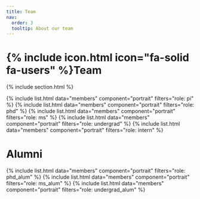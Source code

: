 ```yaml
---
title: Team
nav:
  order: 3
  tooltip: About our team
---
```


# {% include icon.html icon="fa-solid fa-users" %}Team

{% include section.html %}

{% include list.html data="members" component="portrait" filters="role: pi" %}
{% include list.html data="members" component="portrait" filters="role: phd" %}
{% include list.html data="members" component="portrait" filters="role: ms" %}
{% include list.html data="members" component="portrait" filters="role: undergrad" %}
{% include list.html data="members" component="portrait" filters="role: intern" %}

# Alumni

{% include list.html data="members" component="portrait" filters="role: phd_alum" %}
{% include list.html data="members" component="portrait" filters="role: ms_alum" %}
{% include list.html data="members" component="portrait" filters="role: undergrad_alum" %}
